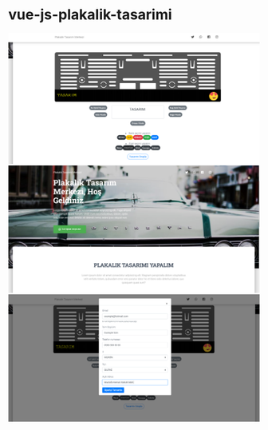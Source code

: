 # vue-js-plakalik-tasarimi
![Test Image 1](https://github.com/berkaybolac/vue-js-plakalik-tasarimi/blob/master/ex3.png)
![Test Image 2](https://github.com/berkaybolac/vue-js-plakalik-tasarimi/blob/master/ex1.png)
![Test Image 3](https://github.com/berkaybolac/vue-js-plakalik-tasarimi/blob/master/ex4.png)
